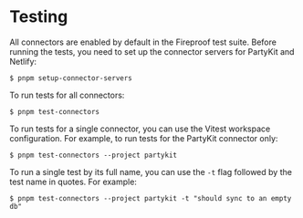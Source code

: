 # Testing

All connectors are enabled by default in the Fireproof test suite. Before running the tests, you need to set up the connector servers for PartyKit and Netlify:

```console
$ pnpm setup-connector-servers
```

To run tests for all connectors:

```console
$ pnpm test-connectors
```

To run tests for a single connector, you can use the Vitest workspace configuration. For example, to run tests for the PartyKit connector only:

```console
$ pnpm test-connectors --project partykit
```

To run a single test by its full name, you can use the `-t` flag followed by the test name in quotes. For example:

```console
$ pnpm test-connectors --project partykit -t "should sync to an empty db"
```
